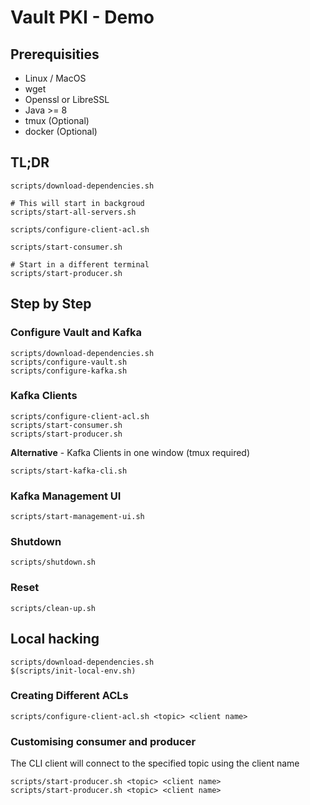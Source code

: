 # Vault PKI - Demo #

## Prerequisities ##

* Linux / MacOS
* wget  
* Openssl or LibreSSL
* Java >= 8
* tmux (Optional)
* docker (Optional)

## TL;DR ##

    scripts/download-dependencies.sh

    # This will start in backgroud
    scripts/start-all-servers.sh

    scripts/configure-client-acl.sh

    scripts/start-consumer.sh

    # Start in a different terminal
    scripts/start-producer.sh

## Step by Step ##

### Configure Vault and Kafka ###

    scripts/download-dependencies.sh
    scripts/configure-vault.sh
    scripts/configure-kafka.sh

### Kafka Clients ###

    scripts/configure-client-acl.sh
    scripts/start-consumer.sh
    scripts/start-producer.sh

__Alternative__ - Kafka Clients in one window (tmux required)

    scripts/start-kafka-cli.sh

### Kafka Management UI ###

    scripts/start-management-ui.sh

### Shutdown ###

    scripts/shutdown.sh

### Reset ###

    scripts/clean-up.sh

## Local hacking ##

    scripts/download-dependencies.sh
    $(scripts/init-local-env.sh)

### Creating Different ACLs ###

    scripts/configure-client-acl.sh <topic> <client name>

### Customising consumer and producer ###

The CLI client will connect to the specified topic using the client name

    scripts/start-producer.sh <topic> <client name>
    scripts/start-producer.sh <topic> <client name>
